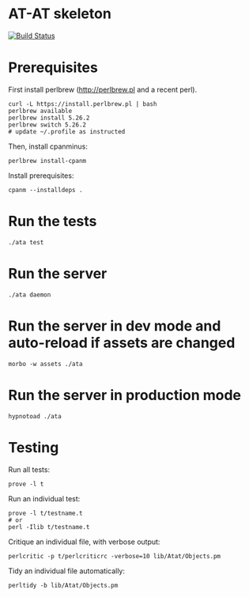 # AT-AT skeleton
[![Build Status](https://travis-ci.org/dod-ccpo/skel.svg?branch=master)](https://travis-ci.org/dod-ccpo/skel)

# Prerequisites

First install perlbrew (http://perlbrew.pl and a recent perl).

    curl -L https://install.perlbrew.pl | bash
    perlbrew available
    perlbrew install 5.26.2
    perlbrew switch 5.26.2
    # update ~/.profile as instructed

Then, install cpanminus:

    perlbrew install-cpanm

Install prerequisites:

    cpanm --installdeps .

# Run the tests

    ./ata test

# Run the server

    ./ata daemon

# Run the server in dev mode and auto-reload if assets are changed

    morbo -w assets ./ata

# Run the server in production mode

    hypnotoad ./ata

# Testing

Run all tests:

    prove -l t

Run an individual test:

    prove -l t/testname.t
    # or
    perl -Ilib t/testname.t

Critique an individual file, with verbose output:

    perlcritic -p t/perlcriticrc -verbose=10 lib/Atat/Objects.pm

Tidy an individual file automatically:

    perltidy -b lib/Atat/Objects.pm

